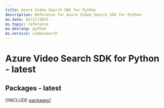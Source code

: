 ```yaml
---
title: Azure Video Search SDK for Python
description: Reference for Azure Video Search SDK for Python
ms.date: 03/17/2025
ms.topic: reference
ms.devlang: python
ms.service: videosearch
---
```

# Azure Video Search SDK for Python - latest
## Packages - latest
[!INCLUDE [packages](video-search-index.md)]